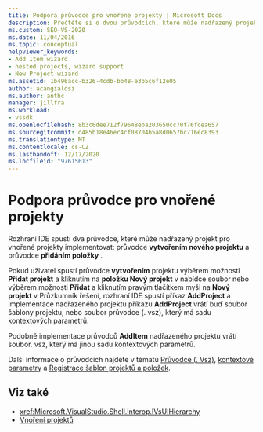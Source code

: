 ```yaml
---
title: Podpora průvodce pro vnořené projekty | Microsoft Docs
description: Přečtěte si o dvou průvodcích, které může nadřazený projekt implementovat pro vnořené projekty ve VSPackage v sadě Visual Studio SDK.
ms.custom: SEO-VS-2020
ms.date: 11/04/2016
ms.topic: conceptual
helpviewer_keywords:
- Add Item wizard
- nested projects, wizard support
- New Project wizard
ms.assetid: 1b496acc-b326-4cdb-bb48-e3b5c6f12e05
author: acangialosi
ms.author: anthc
manager: jillfra
ms.workload:
- vssdk
ms.openlocfilehash: 8b3c6dee712f79648eba203650cc70f76fcea657
ms.sourcegitcommit: d485b18e46ec4cf08704b5a8d0657bc716ec8393
ms.translationtype: MT
ms.contentlocale: cs-CZ
ms.lasthandoff: 12/17/2020
ms.locfileid: "97615613"
---
```

# <a name="wizard-support-for-nested-projects"></a>Podpora průvodce pro vnořené projekty
Rozhraní IDE spustí dva průvodce, které může nadřazený projekt pro vnořené projekty implementovat: průvodce **vytvořením nového projektu** a průvodce **přidáním položky** .

 Pokud uživatel spustí průvodce **vytvořením** projektu výběrem možnosti **Přidat projekt** a kliknutím na **položku Nový projekt** v nabídce soubor nebo výběrem možnosti **Přidat** a kliknutím pravým tlačítkem myši na **Nový projekt** v Průzkumník řešení, rozhraní IDE spustí příkaz **AddProject** a implementace nadřazeného projektu příkazu **AddProject** vrátí buď soubor šablony projektu, nebo soubor průvodce (. vsz), který má sadu kontextových parametrů.

 Podobně implementace průvodců **AddItem** nadřazeného projektu vrátí soubor. vsz, který má jinou sadu kontextových parametrů.

 Další informace o průvodcích najdete v tématu [Průvodce (. Vsz)](../../extensibility/internals/wizard-dot-vsz-file.md), [kontextové parametry](../../extensibility/internals/context-parameters.md) a [Registrace šablon projektů a položek](../../extensibility/internals/registering-project-and-item-templates.md).

## <a name="see-also"></a>Viz také
- <xref:Microsoft.VisualStudio.Shell.Interop.IVsUIHierarchy>
- [Vnoření projektů](../../extensibility/internals/nesting-projects.md)
